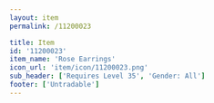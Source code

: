 ```yaml
---
layout: item
permalink: /11200023

title: Item
id: '11200023'
item_name: 'Rose Earrings'
icon_url: 'item/icon/11200023.png'
sub_header: ['Requires Level 35', 'Gender: All']
footer: ['Untradable']
---
```

